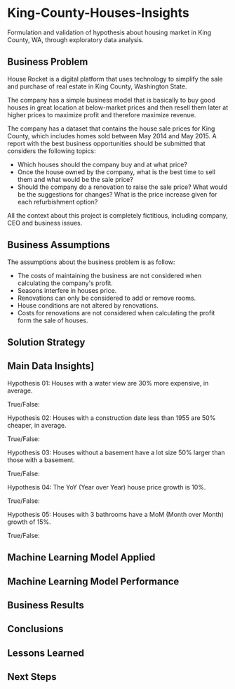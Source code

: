 # King-County-Houses-Insights

Formulation and validation of hypothesis about housing market in King County, WA, through exploratory data analysis.

## Business Problem
House Rocket is a digital platform that uses technology to simplify the sale
and purchase of real estate in King County, Washington State.

The company has a simple business model that is basically to buy good houses
in great location at below-market prices and then resell them later at higher
prices to maximize profit and therefore maximize revenue.

The company has a dataset that contains the house sale prices for King County,
which includes homes sold between May 2014 and May 2015. A report with the best
business opportunities should be submitted that considers the following topics:
- Which houses should the company buy and at what price?
- Once the house owned by the company, what is the best time to sell them and 
what would be the sale price?
- Should the company do a renovation to raise the sale price? What would be the 
suggestions for changes? What is the price increase given for each refurbishment
option?

All the context about this project is completely fictitious, including company, CEO 
and business issues.

## Business Assumptions
The assumptions about the business problem is as follow:
- The costs of maintaining the business are not considered when calculating the company's profit.
- Seasons interfere in houses price.
- Renovations can only be considered to add or remove rooms.
- House conditions are not altered by renovations.
- Costs for renovations are not considered when calculating the profit form the sale of houses.

## Solution Strategy

## Main Data Insights]
Hypothesis 01: Houses with a water view are 30% more expensive, in average.

True/False:

Hypothesis 02: Houses with a construction date less than 1955 are 50% cheaper, in average.

True/False:

Hypothesis 03: Houses without a basement have a lot size 50% larger than those with a basement.

True/False:

Hypothesis 04: The YoY (Year over Year) house price growth is 10%.

True/False:

Hypothesis 05: Houses with 3 bathrooms have a MoM (Month over Month) growth of 15%.

True/False:

## Machine Learning Model Applied

## Machine Learning Model Performance

## Business Results

## Conclusions

## Lessons Learned

## Next Steps